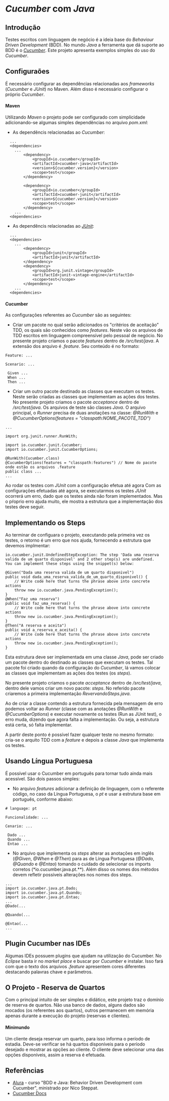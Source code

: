 # *Cucumber* com *Java*


## Introdução

Testes escritos com linguagem de negócio é a ideia base do *Behaviour Driven Development* (BDD). No mundo *Java* a ferramenta que dá suporte ao BDD é o *[Cucumber](https://cucumber.io/)*. Este projeto apresenta exemplos simples do uso do *Cucumber*.

## Configuraões

É necessário configurar as dependências relacionadas aos *frameworks* (*Cucumber* e *JUnit*) no Maven. Além disso é necessário configurar o próprio *Cucumber*.

#### Maven

Utilizando *Maven* o projeto pode ser configurado com simplicidade adicionando-se algumas simples dependências no arquivo *pom.xml*:

- As dependêncis relacionadas ao *Cucumber*:

```
  ...
  <dependencies>
    ...
		<dependency>
			<groupId>io.cucumber</groupId>
			<artifactId>cucumber-java</artifactId>
			<version>${cucumber.version}</version>
			<scope>test</scope>
		</dependency>

		<dependency>
			<groupId>io.cucumber</groupId>
			<artifactId>cucumber-junit</artifactId>
			<version>${cucumber.version}</version>
			<scope>test</scope>
		</dependency>
    ...
  <dependencies>
```

- As dependêncis relacionadas ao *[JUnit](https://junit.org/)*:

```
  ...
  <dependencies>
    ...
		<dependency>
			<groupId>junit</groupId>
			<artifactId>junit</artifactId>
		</dependency>
		<dependency>
			<groupId>org.junit.vintage</groupId>
			<artifactId>junit-vintage-engine</artifactId>
			<scope>test</scope>
		</dependency>
    ...
  <dependencies>
```

#### Cucumber

As configurações referentes ao *Cucumber* são as seguintes:

 - Criar um pacote no qual serão adicionados os "critérios de aceitação" TDD, os quais são conhecidos como *features*. Neste vão os arquivos de TDD escritos em linguagem compreensível pelo pessoal de negócio. No presente projeto criamos o pacote *features* dentro de */src/test/java*. A extensão dos arquivo é *.feature*. Seu conteúdo é no formato:
 
```
Feature: ...

Scenario: ...

 Given ...
 When ...
 Then ...
```
 
 - Criar um outro pacote destinado as classes que executam os testes. Neste serão criadas as classes que implementam as ações dos testes. No presente projeto criamos o pacote *acceptance* dentro de */src/test/java*. Os arquivos de teste são classes *Java*. O arquivo principal, o *Runner* precisa de duas anotações na classe: *@RunWith* e *@CucumberOptions(features = "classpath:NOME_PACOTE_TDD")*

```
...

import org.junit.runner.RunWith;

import io.cucumber.junit.Cucumber;
import io.cucumber.junit.CucumberOptions;

@RunWith(Cucumber.class)
@CucumberOptions(features = "classpath:features") // Nome do pacote onde estão os arquivos .feature
public class ...
...
```

Ao rodar os testes com *JUnit* com a configuração efetua até agora 
Com as configurações efetuadas até agora, se executarmos os testes *JUnit* ocorrerá um erro, dado que os testes ainda não foram implementados. Mas o pŕoprio erro ajuda muito, ele mostra a estrutura que a implementação dos testes deve seguir.


## Implementando os Steps

Ao terminar de configuara o projeto, executando pela primeira vez os testes, o retorno é um erro que nos ajuda, fornecendo a estrutura que devemos implmentar:

```
io.cucumber.junit.UndefinedStepException: The step 'Dada uma reserva valida de um quarto disponivel' and 2 other step(s) are undefined.
You can implement these steps using the snippet(s) below:

@Given("Dada uma reserva valida de um quarto disponivel")
public void dada_uma_reserva_valida_de_um_quarto_disponivel() {
    // Write code here that turns the phrase above into concrete actions
    throw new io.cucumber.java.PendingException();
}
@When("Faz uma reserva")
public void faz_uma_reserva() {
    // Write code here that turns the phrase above into concrete actions
    throw new io.cucumber.java.PendingException();
}
@Then("A reserva e aceita")
public void a_reserva_e_aceita() {
    // Write code here that turns the phrase above into concrete actions
    throw new io.cucumber.java.PendingException();
}

```

Esta estrutura deve ser implementada em uma classe *Java*, pode ser criado um pacote dentro do destinado as classes que executam os testes. Tal pacote foi criado quando da configuração do *Cucumber*, lá vamos colocar as classes que implementam as ações dos testes (os *steps*).

No presente projeto criamos o pacote *acceptance* dentro de */src/test/java*, dentro dele vamos criar um novo pacote: *steps*. No referido pacote criaremos a primeira implementação *RevervandoSteps.java*.

Ao de criar a classe contendo a estrutura fornecida pela mensagem de erro podemos voltar ao *Runner* (classe com as anotações *@RunWith* e *@CucumberOptions*) e executar novamente os testes (Run as JUnit test), o erro muda, dizendo que agora falta a implementação. Ou seja, a estrutura está certa, só falta implementar.

A partir deste ponto é possível fazer qualquer teste no mesmo formato: cria-se o arquito TDD com a *feature* e depois a classe *Java* que implementa os testes.

## Usando Língua Portuguesa

É possível usar o Cucumber em português para tornar tudo ainda mais acessível. São dois passos simples:

 - No arquivo *features* adicionar a definição de linguagem, com o referente código, no caso da Língua Portuguesa, o *pt* e usar a estrutura base em português, conforme abaixo:
 
```
# language: pt

Funcionalidade: ...

Cenario: ...

 Dado ...
 Quando ...
 Entao ...
```

 - No arquivo que implementa os *steps* alterar as anotações em inglês (*@Given*, *@When* e *@Then*) para as de Língua Portuguesa (*@Dado*, *@Quando* e *@Entao*) tomando o cuidado de selecionar os imports corretos (*io.cucumber.java.pt.**). Além disso os nomes dos métodos devem refletir possíveis alterações nos nomes dos steps.


```
...
import io.cucumber.java.pt.Dado;
import io.cucumber.java.pt.Quando;
import io.cucumber.java.pt.Entao;
...
@Dado(...

@Quando(...

@Entao(...
...
```

## Plugin Cucumber nas IDEs

Algumas IDEs possuem plugins que ajudam na utilização do Cucumber. No *Eclipse* basta ir no *market place* e buscar por *Cucumber* e instalar. Isso fará com que o texto dos arquivos *.feature* apresentem cores diferentes destacando palavras chave e parâmetros.

## O Projeto - Reserva de Quartos

Com o principal intuito de ser simples e didático, este projeto traz o domínio de reserva de quartos. Não usa banco de dados, alguns dados são mocados (os referentes aos quartos), outros permanecem em memória apenas durante a execução do projeto (reservas e clientes).


#### Minimundo

Um cliente deseja reservar um quarto, para isso informa o período de estadia. Deve-se verificar se há quartos disponíveis para o período desejado e mostrar as opções ao cliente. O cliente deve selecionar uma das opções disponíveis, assim a reserva é efetuada.


## Referências

   - [Alura](https://www.alura.com.br/) - curso "BDD e Java: Behavior Driven Development com Cucumber", ministrado por Nico Steppat.
   - [Cucumber Docs](https://cucumber.io/docs/cucumber/)
